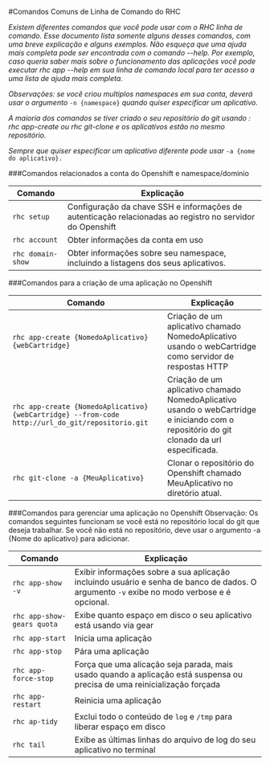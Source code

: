 #Comandos Comuns de Linha de Comando do RHC 

*Existem diferentes comandos que você pode usar com o RHC linha de comando. Esse documento lista somente
alguns desses comandos, com uma breve explicação e alguns exemplos. Não esqueça que uma ajuda mais completa pode ser
encontrada com o comando --help. Por exemplo, caso queria saber mais sobre o funcionamento das aplicações você 
pode executar rhc app --help em sua linha de comando local para ter acesso a uma lista de ajuda mais completa.*

*Observações: se você criou multiplos namespaces em sua conta, deverá usar o argumento* ``-n {namespace}`` *quando
quiser especificar um aplicativo.*

*A maioria dos comandos se tiver criado o seu repositório do git usando : rhc app-create ou rhc git-clone e os aplicativos 
estão no mesmo repositório.*

*Sempre que quiser especificar um aplicativo diferente pode usar* ``-a {nome do aplicativo}.``


###Comandos relacionados a conta do Openshift e namespace/dominio 

Comando   |                                          Explicação|
---       |                             ---                     |
``rhc setup``|                                        Configuração da chave SSH e informações de autenticação relacionadas ao registro no servidor do Openshift|
``rhc account``|                                      Obter informações da conta em uso|
``rhc domain-show``|                                  Obter informações sobre seu namespace, incluindo a listagens dos seus aplicativos.|
                                                   
                                                   
###Comandos para a criação de uma aplicação no Openshift 

Comando |                                                            Explicação|
---     |                              ---                                     |
``rhc app-create {NomedoAplicativo} {webCartridge}``|           Criação de um aplicativo chamado NomedoAplicativo usando o webCartridge como servidor de respostas HTTP |
``rhc app-create {NomedoAplicativo} {webCartridge} --from-code http://url_do_git/repositorio.git`` |           Criação de um aplicativo chamado NomedoAplicativo usando o webCartridge e iniciando com o repositório do git clonado da url especificada. |                                                            
``rhc git-clone -a {MeuAplicativo}``|                            Clonar o repositório do Openshift chamado MeuAplicativo no diretório atual. |
                                                            
                         
###Comandos para gerenciar uma aplicação no Openshift 
Observação: Os comandos seguintes funcionam se você está no repositório local do git que deseja trabalhar. Se 
você não está no repositório, deve usar o argumento -a {Nome do aplicativo} para adicionar.

Comando|                                                 Explicação |
---    |                          ---                               | 
``rhc app-show -v``|                                   Exibir informações sobre a sua aplicação incluindo usuário e senha de banco de dados. O argumento ``-v`` exibe no modo verbose e é opcional.|
``rhc app-show-gears quota``|                          Exibe quanto espaço em disco o seu aplicativo está usando via gear|
``rhc app-start``|                                     Inicia uma aplicação|
``rhc app-stop`` |                                     Pára uma aplicação|
``rhc app-force-stop``|                                Força que uma alicação seja parada, mais usado quando a aplicação está suspensa ou precisa de uma reinicialização forçada|
``rhc app-restart`` |                                  Reinicia uma aplicação|
``rhc ap-tidy``|                                       Exclui todo o conteúdo de `log` e ``/tmp`` para liberar espaço em disco|
``rhc tail``|                                          Exibe as últimas linhas do arquivo de log do seu aplicativo no terminal|
  
                                                        
                                                                                            
                                                   
                                                   
                                                   
                                                                
  










